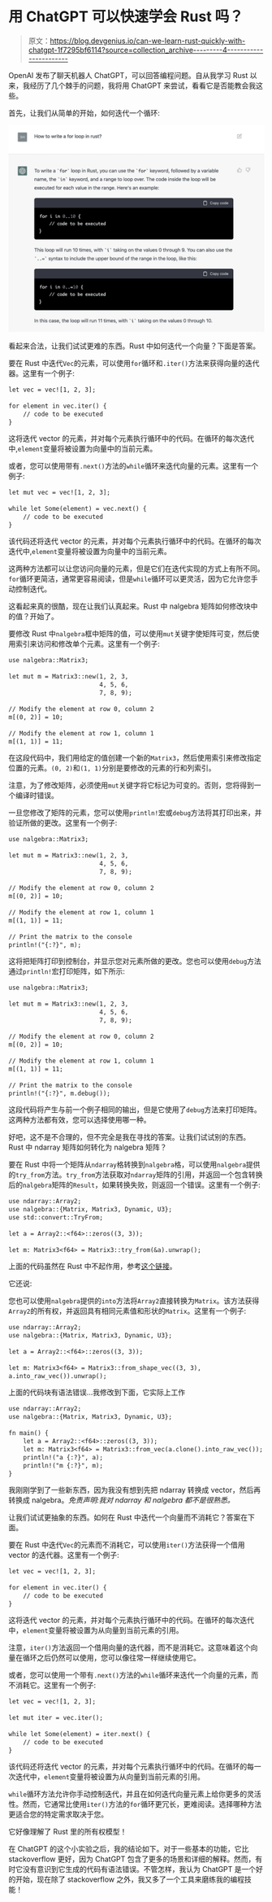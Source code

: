 # 用 ChatGPT 可以快速学会 Rust 吗？

> 原文：<https://blog.devgenius.io/can-we-learn-rust-quickly-with-chatgpt-1f7295bf6114?source=collection_archive---------4----------------------->

OpenAI 发布了聊天机器人 ChatGPT，可以回答编程问题。自从我学习 Rust 以来，我经历了几个棘手的问题，我将用 ChatGPT 来尝试，看看它是否能教会我这些。

首先，让我们从简单的开始，如何迭代一个循环:

![](img/4922c8e48a19f0a97198d820d393a1d1.png)

看起来合法，让我们试试更难的东西。Rust 中如何迭代一个向量？下面是答案。

要在 Rust 中迭代`Vec`的元素，可以使用`for`循环和`.iter()`方法来获得向量的迭代器。这里有一个例子:

```
let vec = vec![1, 2, 3];

for element in vec.iter() {
    // code to be executed
}
```

这将迭代 vector 的元素，并对每个元素执行循环中的代码。在循环的每次迭代中,`element`变量将被设置为向量中的当前元素。

或者，您可以使用带有`.next()`方法的`while`循环来迭代向量的元素。这里有一个例子:

```
let mut vec = vec![1, 2, 3];

while let Some(element) = vec.next() {
    // code to be executed
}
```

该代码还将迭代 vector 的元素，并对每个元素执行循环中的代码。在循环的每次迭代中,`element`变量将被设置为向量中的当前元素。

这两种方法都可以让您访问向量的元素，但是它们在迭代实现的方式上有所不同。`for`循环更简洁，通常更容易阅读，但是`while`循环可以更灵活，因为它允许您手动控制迭代。

这看起来真的很酷，现在让我们认真起来。Rust 中 nalgebra 矩阵如何修改块中的值？开始了。

要修改 Rust 中`nalgebra`框中矩阵的值，可以使用`mut`关键字使矩阵可变，然后使用索引来访问和修改单个元素。这里有一个例子:

```
use nalgebra::Matrix3;

let mut m = Matrix3::new(1, 2, 3,
                         4, 5, 6,
                         7, 8, 9);

// Modify the element at row 0, column 2
m[(0, 2)] = 10;

// Modify the element at row 1, column 1
m[(1, 1)] = 11;
```

在这段代码中，我们用给定的值创建一个新的`Matrix3`，然后使用索引来修改指定位置的元素。`(0, 2)`和`(1, 1)`分别是要修改的元素的行和列索引。

注意，为了修改矩阵，必须使用`mut`关键字将它标记为可变的。否则，您将得到一个编译时错误。

一旦您修改了矩阵的元素，您可以使用`println!`宏或`debug`方法将其打印出来，并验证所做的更改。这里有一个例子:

```
use nalgebra::Matrix3;

let mut m = Matrix3::new(1, 2, 3,
                         4, 5, 6,
                         7, 8, 9);

// Modify the element at row 0, column 2
m[(0, 2)] = 10;

// Modify the element at row 1, column 1
m[(1, 1)] = 11;

// Print the matrix to the console
println!("{:?}", m);
```

这将把矩阵打印到控制台，并显示您对元素所做的更改。您也可以使用`debug`方法通过`println!`宏打印矩阵，如下所示:

```
use nalgebra::Matrix3;

let mut m = Matrix3::new(1, 2, 3,
                         4, 5, 6,
                         7, 8, 9);

// Modify the element at row 0, column 2
m[(0, 2)] = 10;

// Modify the element at row 1, column 1
m[(1, 1)] = 11;

// Print the matrix to the console
println!("{:?}", m.debug());
```

这段代码将产生与前一个例子相同的输出，但是它使用了`debug`方法来打印矩阵。这两种方法都有效，您可以选择使用哪一种。

好吧，这不是不合理的，但不完全是我在寻找的答案。让我们试试别的东西。Rust 中 ndarray 矩阵如何转化为 nalgebra 矩阵？

要在 Rust 中将一个矩阵从`ndarray`格转换到`nalgebra`格，可以使用`nalgebra`提供的`try_from`方法。`try_from`方法获取对`ndarray`矩阵的引用，并返回一个包含转换后的`nalgebra`矩阵的`Result`，如果转换失败，则返回一个错误。这里有一个例子:

```
use ndarray::Array2;
use nalgebra::{Matrix, Matrix3, Dynamic, U3};
use std::convert::TryFrom;

let a = Array2::<f64>::zeros((3, 3));

let m: Matrix3<f64> = Matrix3::try_from(&a).unwrap();
```

上面的代码虽然在 Rust 中不起作用，参考[这个链接](https://play.rust-lang.org/?version=stable&mode=debug&edition=2021&gist=e3cfb1e6e88ec76f4eb48c2d8fbe0717)。

它还说:

您也可以使用`nalgebra`提供的`into`方法将`Array2`直接转换为`Matrix`。该方法获得`Array2`的所有权，并返回具有相同元素值和形状的`Matrix`。这里有一个例子:

```
use ndarray::Array2;
use nalgebra::{Matrix, Matrix3, Dynamic, U3};

let a = Array2::<f64>::zeros((3, 3));

let m: Matrix3<f64> = Matrix3::from_shape_vec((3, 3), a.into_raw_vec()).unwrap();
```

上面的代码块有语法错误…我修改到下面，它实际上工作

```
use ndarray::Array2;
use nalgebra::{Matrix, Matrix3, Dynamic, U3};

fn main() {
    let a = Array2::<f64>::zeros((3, 3));
    let m: Matrix3<f64> = Matrix3::from_vec(a.clone().into_raw_vec());
    println!("a {:?}", a);
    println!("m {:?}", m);
}
```

我刚刚学到了一些新东西，因为我没有想到先把 ndarray 转换成 vector，然后再转换成 nalgebra。*免责声明:我对 ndarray 和 nalgebra 都不是很熟悉。*

让我们试试更抽象的东西。如何在 Rust 中迭代一个向量而不消耗它？答案在下面。

要在 Rust 中迭代`Vec`的元素而不消耗它，可以使用`iter()`方法获得一个借用 vector 的迭代器。这里有一个例子:

```
let vec = vec![1, 2, 3];

for element in vec.iter() {
    // code to be executed
}
```

这将迭代 vector 的元素，并对每个元素执行循环中的代码。在循环的每次迭代中，`element`变量将被设置为从向量到当前元素的引用。

注意，`iter()`方法返回一个借用向量的迭代器，而不是消耗它。这意味着这个向量在循环之后仍然可以使用，您可以像往常一样继续使用它。

或者，您可以使用一个带有`.next()`方法的`while`循环来迭代一个向量的元素，而不消耗它。这里有一个例子:

```
let vec = vec![1, 2, 3];

let mut iter = vec.iter();

while let Some(element) = iter.next() {
    // code to be executed
}
```

该代码还将迭代 vector 的元素，并对每个元素执行循环中的代码。在循环的每一次迭代中，`element`变量将被设置为从向量到当前元素的引用。

`while`循环方法允许你手动控制迭代，并且在如何迭代向量元素上给你更多的灵活性。然而，它通常比使用`iter()`方法的`for`循环更冗长，更难阅读。选择哪种方法更适合您的特定需求取决于您。

它好像理解了 Rust 里的所有权模型！

在 ChatGPT 的这个小实验之后，我的结论如下。对于一些基本的功能，它比 stackoverflow 更好，因为 ChatGPT 包含了更多的场景和详细的解释。然而，有时它没有意识到它生成的代码有语法错误。不管怎样，我认为 ChatGPT 是一个好的开始，现在除了 stackoverflow 之外，我又多了一个工具来磨练我的编程技能！